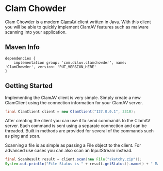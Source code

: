 # Clam Chowder

Clam Chowder is a modern [ClamAV](https://www.clamav.net/) client written in Java. With this client you will be able to quickly implement ClamAV features such as malware scanning into your application. 

## Maven Info

```
dependencies {
    implementation group: 'com.diluv.clamchowder', name: 'ClamChowder', version: 'PUT_VERSION_HERE'
}
```

## Getting Started

Implementing the ClamAV client is very simple. Simply create a new ClamClient using the connection information for your ClamAV server.

```java
final ClamClient client = new ClamClient("127.0.0.1", 3310);
```

After creating the client you can use it to send commands to the ClamAV server. Each command is sent using a separate connection and can be threaded. Built in methods are provided for several of the commands such as ping and scan. 

Scanning a file is as simple as passing a File object to the client. For advanced use cases you can also scan an InputStream instead.

```java
final ScanResult result = client.scan(new File("sketchy.zip"));
System.out.println("File Status is " + result.getStatus().name() + " Malware: " + result.getFound());
```